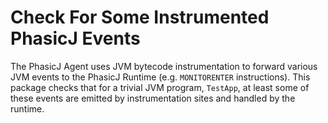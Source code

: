 # Check For Some Instrumented PhasicJ Events

The PhasicJ Agent uses JVM bytecode instrumentation to forward various JVM
events to the PhasicJ Runtime (e.g. `MONITORENTER` instructions). This
package checks that for a trivial JVM program, `TestApp`, at least some of
these events are emitted by instrumentation sites and handled by the runtime.
